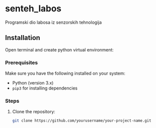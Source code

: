 # senteh_labos
Programski dio labosa iz senzorskih tehnologija

## Installation
Open terminal and create python virtual environment:

### Prerequisites
Make sure you have the following installed on your system:
- Python (version 3.x)
- `pip3` for installing dependencies

### Steps
1. Clone the repository:
   ```bash
   git clone https://github.com/yourusername/your-project-name.git
